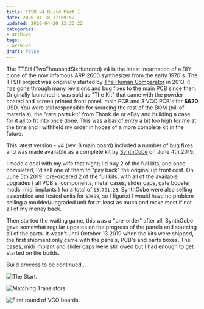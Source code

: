 ```yaml
---
title: TTSH v4 Build Part 1
date: 2020-04-18 17:09:52
updated: 2020-04-20 13:33:22
categories:
- archive
tags:
- archive
draft: false
---
```


The TTSH (TwoThousandSixHundred) v4 is the latest incarnation of a DIY clone of the now infamous ARP 2600 synthesizer from the early 1970's. The TTSH project was originally started by [The Human Comparator](http://thehumancomparator.net) in 2013, it has gone through many revisions and bug fixes to the main PCB since then. Originally launched it was sold as "The Kit" that came with the powder coated and screen printed front panel, main PCB and 3 VCO PCB's for <b>$620</b> USD. You were still responsible for sourcing the rest of the BOM (bill of materials), the "rare parts kit" from Thonk.de or eBay and building a case for it all to fit into once done. This was a bar of entry a bit too high for me at the time and I withheld my order in hopes of a more complete kit in the future.

This latest version - v4 (rev. 8 main board) included a number of bug fixes and was made available as a complete kit by [SynthCube](https://synthcube.com/cart/ttsh-v4) on June 4th 2019. 

I made a deal with my wife that night; I'd buy 2 of the full kits, and once completed, I'd sell one of them to "pay back" the original up front cost. On June 5th 2019 I pre-ordered 2 of the full kits, with all of the available upgrades ( all PCB's, components, metal cases, slider caps, gate booster mods, midi implants ) for a total of `$3,791.23`. SynthCube were also selling assembled and tested units for `$3499`, so I figured I would have no problem selling a modded/upgraded unit for at least as much and make most if not all of my money back.

Then started the waiting game, this was a "pre-order" after all, SynthCube gave somewhat regular updates on the progress of the panels and sourcing all of the parts. It wasn't until October 13 2019 when the kits were shipped, the first shipment only came with the panels, PCB's and parts boxes. The cases, midi implant and slider caps were still owed but I had enough to get started on the builds.


Build process to be continued...


![The Start.](https://assets.sqweeb.net/images/synthesizers/TTSH/TTSHv4_DIY_Synthesizer_Build_2020_0001.jpg)

![Matching Transistors](https://assets.sqweeb.net/images/synthesizers/TTSH/TTSHv4_DIY_Synthesizer_Build_2020_0002.jpg)

![First round of VCO boards.](https://assets.sqweeb.net/images/synthesizers/TTSH/TTSHv4_DIY_Synthesizer_Build_2020_0004.jpg)

